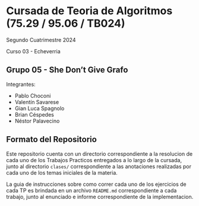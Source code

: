 # Cursada de Teoria de Algoritmos (75.29 / 95.06 / TB024)

Segundo Cuatrimestre 2024

Curso 03 - Echeverria

## Grupo 05 - She Don’t Give Grafo

Integrantes:

- Pablo Choconi
- Valentín Savarese
- Gian Luca Spagnolo
- Brian Céspedes
- Néstor Palavecino

## Formato del Repositorio

Este repositorio cuenta con un directorio correspondiente a la resolucion de cada uno de los Trabajos Practicos entregados a lo largo de la cursada, junto al directorio `clases/` correspondiente a las anotaciones realizadas por cada uno de los temas iniciales de la materia.

La guia de instrucciones sobre como correr cada uno de los ejercicios de cada TP es brindada en un archivo `README.md` correspondiente a cada trabajo, junto al enunciado e informe correspondiente de la implementacion.
